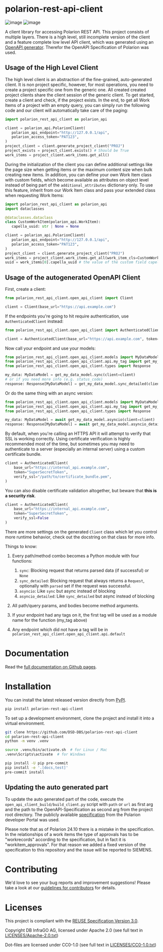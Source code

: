 <!--
 ~ Copyright DB InfraGO AG and contributors
 ~ SPDX-License-Identifier: Apache-2.0
 -->

# polarion-rest-api-client

<!-- prettier-ignore -->
![image](https://github.com/DSD-DBS/polarion-rest-api-client/actions/workflows/build-test-publish.yml/badge.svg)
![image](https://github.com/DSD-DBS/polarion-rest-api-client/actions/workflows/lint.yml/badge.svg)

A client library for accessing Polarion REST API. This project consists of multiple layers. There is a high level, still incomplete
version of the client and a feature complete low level API client, which was generated using an [OpenAPI generator](https://github.com/openapi-generators/openapi-python-client).
Therefor the OpenAPI Specification of Polarion was used.

## Usage of the High Level Client
The high level client is an abstraction of the fine-grained, auto-generated client. It is non project specific, however, for most operations, you need to create a project specific one from the generic one. All created created project clients share the client session of the generic client.
To get started, create a client and check, if the project exists. In the end, to get all Work Items of a project with an empty query, you can simply run the following code and our client will automatically take care of the paging:

```python
import polarion_rest_api_client as polarion_api

client = polarion_api.PolarionClient(
   polarion_api_endpoint="http://127.0.0.1/api",
   polarion_access_token="PAT123",
)
project_client = client.generate_project_client("PROJ")
project_exists = project_client.exists() # Should be True
work_items = project_client.work_items.get_all()
```
During the initialization of the client you can define additional settings like the page size when getting items or the maximum content size when bulk creating new items.
In addition, you can define your own Work Item class with custom fields, which become available as attributes on object level instead of being part of the `additional_attributes` dictionary only.
To use this feature, inherit from our Work Item class and pass your extended class when requesting Work Items:
```python
import polarion_rest_api_client as polarion_api
import dataclasses

@dataclasses.dataclass
class CustomWorkItem(polarion_api.WorkItem):
   capella_uuid: str | None = None

client = polarion_api.PolarionClient(
   polarion_api_endpoint="http://127.0.0.1/api",
   polarion_access_token="PAT123",
)
project_client = client.generate_project_client("PROJ")
work_items = project_client.work_items.get_all(work_item_cls=CustomWorkItem)
uuid = work_items[0].capella_uuid # the value of the custom field capella_uuid can be accessed this way
```
## Usage of the autogenerated OpenAPI Client
First, create a client:

```python
from polarion_rest_api_client.open_api_client import Client

client = Client(base_url="https://api.example.com")
```

If the endpoints you're going to hit require authentication, use `AuthenticatedClient` instead:

```python
from polarion_rest_api_client.open_api_client import AuthenticatedClient

client = AuthenticatedClient(base_url="https://api.example.com", token="SuperSecretToken")
```

Now call your endpoint and use your models:

```python
from polarion_rest_api_client.open_api_client.models import MyDataModel
from polarion_rest_api_client.open_api_client.api.my_tag import get_my_data_model
from polarion_rest_api_client.open_api_client.types import Response

my_data: MyDataModel = get_my_data_model.sync(client=client)
# or if you need more info (e.g. status_code)
response: Response[MyDataModel] = get_my_data_model.sync_detailed(client=client)
```

Or do the same thing with an async version:

```python
from polarion_rest_api_client.open_api_client.models import MyDataModel
from polarion_rest_api_client.open_api_client.api.my_tag import get_my_data_model
from polarion_rest_api_client.open_api_client.types import Response

my_data: MyDataModel = await get_my_data_model.asyncio(client=client)
response: Response[MyDataModel] = await get_my_data_model.asyncio_detailed(client=client)
```

By default, when you're calling an HTTPS API it will attempt to verify that SSL is working correctly. Using certificate verification is highly recommended most of the time, but sometimes you may need to authenticate to a server (especially an internal server) using a custom certificate bundle.

```python
client = AuthenticatedClient(
    base_url="https://internal_api.example.com",
    token="SuperSecretToken",
    verify_ssl="/path/to/certificate_bundle.pem",
)
```

You can also disable certificate validation altogether, but beware that **this is a security risk**.

```python
client = AuthenticatedClient(
    base_url="https://internal_api.example.com",
    token="SuperSecretToken",
    verify_ssl=False
)
```

There are more settings on the generated `Client` class which let you control more runtime behavior, check out the docstring on that class for more info.

Things to know:
1. Every path/method combo becomes a Python module with four functions:
    1. `sync`: Blocking request that returns parsed data (if successful) or `None`
    1. `sync_detailed`: Blocking request that always returns a `Request`, optionally with `parsed` set if the request was successful.
    1. `asyncio`: Like `sync` but async instead of blocking
    1. `asyncio_detailed`: Like `sync_detailed` but async instead of blocking

1. All path/query params, and bodies become method arguments.
1. If your endpoint had any tags on it, the first tag will be used as a module name for the function (my_tag above)
1. Any endpoint which did not have a tag will be in `polarion_rest_api_client.open_api_client.api.default`

# Documentation

<!-- prettier-ignore -->
Read the [full documentation on Github pages](https://dsd-dbs.github.io/polarion-rest-api-client).

# Installation

You can install the latest released version directly from [PyPI](https://pypi.org/project/polarion-rest-api-client/).

```zsh
pip install polarion-rest-api-client
```

To set up a development environment, clone the project and install it into a
virtual environment.

```zsh
git clone https://github.com/DSD-DBS/polarion-rest-api-client
cd polarion-rest-api-client
python -m venv .venv

source .venv/bin/activate.sh  # for Linux / Mac
.venv\Scripts\activate  # for Windows

pip install -U pip pre-commit
pip install -e '.[docs,test]'
pre-commit install
```

## Updating the auto generated part
To update the auto generated part of the code, execute the `open_api_client_build/build_client.py` script with `path` or `url` as first
arg and the path to the OpenAPI-Specification as second arg from the project root directory. The publicly available [specification](https://developer.siemens.com/polarion/polarion-rest-apispec.json)
from the Polarion developer Portal was used.

Please note that as of Polarion 24.10 there is a mistake in the specification. In the relationships of a work items the type of approvals
has to be "workrecords" according to the specification, but in fact it is "workitem_approvals". For that reason we added a fixed version of
the specification to this repository and the issue will be reported to SIEMENS.

# Contributing

We'd love to see your bug reports and improvement suggestions! Please take a
look at our [guidelines for contributors](CONTRIBUTING.md) for details.

# Licenses

This project is compliant with the
[REUSE Specification Version 3.0](https://git.fsfe.org/reuse/docs/src/commit/d173a27231a36e1a2a3af07421f5e557ae0fec46/spec.md).

Copyright DB InfraGO AG, licensed under Apache 2.0 (see full text in
[LICENSES/Apache-2.0.txt](LICENSES/Apache-2.0.txt))

Dot-files are licensed under CC0-1.0 (see full text in
[LICENSES/CC0-1.0.txt](LICENSES/CC0-1.0.txt))
